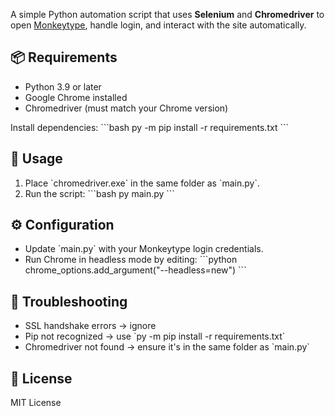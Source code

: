 A simple Python automation script that uses **Selenium** and **Chromedriver** to open [Monkeytype](https://monkeytype.com/), handle login, and interact with the site automatically.  

## 📦 Requirements
- Python 3.9 or later  
- Google Chrome installed  
- Chromedriver (must match your Chrome version)  

Install dependencies:
\`\`\`bash
py -m pip install -r requirements.txt
\`\`\`

## 🚀 Usage
1. Place \`chromedriver.exe\` in the same folder as \`main.py\`.  
2. Run the script:
\`\`\`bash
py main.py
\`\`\`

## ⚙️ Configuration
- Update \`main.py\` with your Monkeytype login credentials.  
- Run Chrome in headless mode by editing:
\`\`\`python
chrome_options.add_argument(\"--headless=new\")
\`\`\`

## 🐞 Troubleshooting
- SSL handshake errors → ignore  
- Pip not recognized → use \`py -m pip install -r requirements.txt\`  
- Chromedriver not found → ensure it's in the same folder as \`main.py\`  

## 📜 License
MIT License
